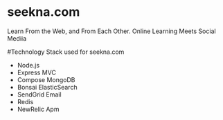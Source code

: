 # seekna.com
Learn From the Web, and From Each Other. Online Learning Meets Social Mediia

#Technology Stack  used for seekna.com
- Node.js
- Express MVC 
- Compose MongoDB
- Bonsai ElasticSearch
- SendGrid Email 
- Redis
- NewRelic Apm

